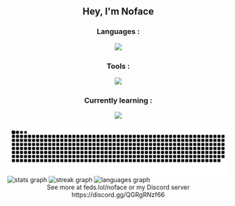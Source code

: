 <div align="center"><h2><b>Hey, I'm Noface</b></h2></div>

<div align="center"><h3>Languages :</h3></div>
<p align="center">
    <img src="https://skillicons.dev/icons?i=js,html,css,lua,md,powershell,py,cpp,bash">
</p>

<div align="center"><h3>Tools :</h3></div>
<p align="center">
    <img src="https://skillicons.dev/icons?i=discord,electron,git,github,gitlab,gradle,blender,androidstudio,arduino,atom,aws,debian,dotnet,eclipse,gamemakerstudio,gcp,gmail,ai,instagram,kali,linux,nodejs,npm,pycharm,pytorch,raspberrypi,react,redhat,regex,robloxstudio,sqlite,stackoverflow,sublime,selenium,svg,ubuntu,unity,unreal,vercel,vim,visualstudio">
</p>

<div align="center"><h3>Currently learning :</h3></div>
<p align="center">
    <img src="https://skillicons.dev/icons?i=c,cs,java">
</p>

<img src="https://raw.githubusercontent.com/lucasodevdottk/lucasodevdottk/output/snake.svg" alt="Snake animation" />

<div align="left">
  <img src="https://github-readme-stats.vercel.app/api?username=nfwebapi&hide_title=false&hide_rank=false&show_icons=true&include_all_commits=true&count_private=true&disable_animations=false&theme=material-palenight&locale=en&hide_border=false" height="150" alt="stats graph"  />
  <img src="https://streak-stats.demolab.com?user=nfwebapi&locale=en&mode=daily&theme=material-palenight&hide_border=false&border_radius=5" height="150" alt="streak graph"  />
  <img src="https://github-readme-stats.vercel.app/api/top-langs?username=nfwebapi&locale=en&hide_title=false&layout=compact&card_width=320&langs_count=5&theme=material-palenight&hide_border=false" height="150" alt="languages graph"  />

</div>

<div align="center">See more at feds.lol/noface or my Discord server https://discord.gg/QGRgRNzf66</div>
